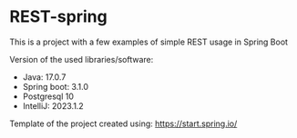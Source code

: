 # REST-spring
This is a project with a few examples of simple REST usage in Spring Boot

Version of the used libraries/software:
- Java: 17.0.7
- Spring boot: 3.1.0
- Postgresql 10
- IntelliJ: 2023.1.2

Template of the project created using:
https://start.spring.io/

